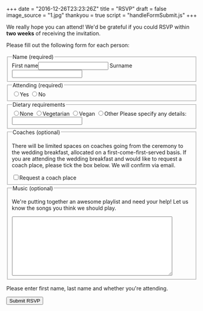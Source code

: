 +++
date = "2016-12-26T23:23:26Z"
title = "RSVP"
draft = false
image_source = "1.jpg"
thankyou = true
script = "handleFormSubmit.js"
+++

We really hope you can attend! We'd be grateful if you could RSVP within **two weeks** of receiving the invitation.

Please fill out the following form for each person:

<form id="gform" method="POST" action="https://script.google.com/macros/s/AKfycbxRo8H99CLeWAQ7sICqzZBu27tGUn25gspVprSbr2-k8Mm0uSo_/exec">
  <fieldset>
    <legend>Name (required)</legend>
    <label>First&nbsp;name<input type="text" name="first_name" required></label>
    <label>Surname<input type="text" name="second_name" required></label>
  </fieldset>
  <fieldset>
    <legend>Attending (required)</legend>
    <label><input type="radio" name="attending" value="yes" required>Yes</label>
    <label><input type="radio" name="attending" value="no" id="not-attending">No</label>
  </fieldset>
  <fieldset>
    <legend>Dietary requirements</legend>
    <label><input type="radio" name="dietary_requirements" value="none" id="none">None</label>
    <label><input type="radio" name="dietary_requirements" value="veg">Vegetarian</label>
    <label><input type="radio" name="dietary_requirements" value="vegan">Vegan</label>
    <label><input type="radio" name="dietary_requirements" value="other" id="other">Other</label>
    <label>Please specify any details:<input type="text" name="requirements_details" id="other_details"></label>
  </fieldset>
  <fieldset>
    <legend>Coaches (optional)</legend>
    <p>There will be limited spaces on coaches going from the ceremony to the wedding breakfast, allocated on a first-come-first-served basis. If you are attending the wedding breakfast and would like to request a coach place, please tick the box below. We will confirm via email.</p>
    <label><input type="checkbox" name="coach" value="yes">Request a coach place</label>
  </fieldset>
  <fieldset>
    <legend>Music (optional)</legend>
    <p>We're putting together an awesome playlist and need your help! Let us know the songs you think we should play.</p>
    <textarea cols="50" rows="10" name="music"></textarea>
  </fieldset>
  <p class="is-error" id="error-message">Please enter first name, last name and whether you're attending.</p>
  <input type="submit" id="submit" class="right-align btn navy" value="Submit RSVP">
</form>
